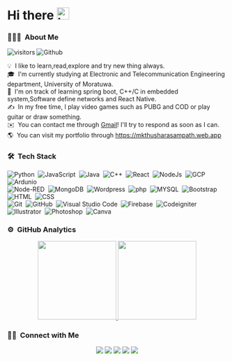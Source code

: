 # Hi there <img src="https://user-images.githubusercontent.com/1303154/88677602-1635ba80-d120-11ea-84d8-d263ba5fc3c0.gif" width="28px" alt="hi"> 

### 👨🏻‍💻 &nbsp;About Me

![visitors](https://visitor-badge.laobi.icu/badge?page_id=ThusharaSampath) ![Github](https://img.shields.io/github/followers/ThusharaSampath?label=Follow&style=social)

💡 &nbsp;I like to learn,read,explore and try new thing always.\
🎓 &nbsp;I'm currently studying at Electronic and Telecommunication Engineering department, University of Moratuwa.\
🌱 &nbsp;I'm on track of learning spring boot, C++/C in embedded system,Software define networks and React Native.\
✍️ &nbsp;In my free time, I play video games such as PUBG and COD or play guitar or draw something.\
✉️ &nbsp;You can contact me through [Gmail](mailto:mkt.sampath97@gmail.com)! I'll try to respond as soon as I can.\
🌎 &nbsp;You can visit my portfolio through https://mkthusharasampath.web.app


### 🛠 &nbsp;Tech Stack

![Python](https://img.shields.io/badge/-Python-05122A?style=flat&logo=python)&nbsp;
![JavaScript](https://img.shields.io/badge/-JavaScript-05122A?style=flat&logo=javascript)&nbsp;
![Java](https://img.shields.io/badge/-Java-05122A?style=flat&logo=Java&logoColor=FFA518)&nbsp;
![C++](https://img.shields.io/badge/-C++-05122A?style=flat&logo=C%2B%2B&logoColor=00599C)&nbsp;
![React](https://img.shields.io/badge/-React-05122A?style=flat&logo=react)&nbsp;
![NodeJs](https://img.shields.io/badge/-nodejs-05122A?style=flat&logo=nodejs)&nbsp;
![GCP](https://img.shields.io/badge/-gcp-05122A?style=flat&logo=gcp)&nbsp;
![Ardunio](https://img.shields.io/badge/-arduino-05122A?style=flat&logo=arduino)&nbsp;\
![Node-RED](https://img.shields.io/badge/-NodeRED-05122A?style=flat&logo=Node-RED&logoColor=8F0000)&nbsp;
![MongoDB](https://img.shields.io/badge/-mongodb-05122A?style=flat&logo=mongodb&logoColor=8F0000)&nbsp;
![Wordpress](https://img.shields.io/badge/-wordpress-05122A?style=flat&logo=wordpress&logoColor=8F0000)&nbsp;
![php](https://img.shields.io/badge/-php-05122A?logo=php&logoColor=777BB4&style=flat)&nbsp;
![MYSQL](https://img.shields.io/badge/-mysql-05122A?logo=mysql&logoColor=777BB4&style=flat)&nbsp;
![Bootstrap](https://img.shields.io/badge/-Bootstrap-05122A?style=flat&logo=bootstrap&logoColor=563D7C)
![HTML](https://img.shields.io/badge/-HTML-05122A?style=flat&logo=HTML5)&nbsp;
![CSS](https://img.shields.io/badge/-CSS-05122A?style=flat&logo=CSS3&logoColor=1572B6)&nbsp;\
![Git](https://img.shields.io/badge/-Git-05122A?style=flat&logo=git)&nbsp;
![GitHub](https://img.shields.io/badge/-GitHub-05122A?style=flat&logo=github)&nbsp;
![Visual Studio Code](https://img.shields.io/badge/-Visual%20Studio%20Code-05122A?style=flat&logo=visual-studio-code&logoColor=007ACC)&nbsp;
![Firebase](https://img.shields.io/badge/-firebase-05122A?style=flat&logo=firebase&logoColor=00979D)&nbsp;
![Codeigniter](https://img.shields.io/badge/-Codeigniter-05122A?style=flat&logo=CodeIgniter&logoColor=EF4223)&nbsp;\
![Illustrator](https://img.shields.io/badge/-Illustrator-05122A?style=flat&logo=adobe-illustrator)&nbsp;
![Photoshop](https://img.shields.io/badge/-Photoshop-05122A?style=flat&logo=adobe-photoshop)&nbsp;
![Canva](https://img.shields.io/badge/-Canva-05122A?style=flat&logo=canva)&nbsp;

### ⚙️ &nbsp;GitHub Analytics

<p align="center">
<a href="https://github.com/ThusharaSampath">
  <img height="180em" src="https://github-readme-stats-eight-theta.vercel.app/api?username=ThusharaSampath&show_icons=true&theme=tokyonight&include_all_commits=true&count_private=true"/>
  <img height="180em" src="https://github-readme-stats-eight-theta.vercel.app/api/top-langs/?username=ThusharaSampath&layout=compact&langs_count=8&theme=tokyonight"/>
  </a>
</p>

### 🤝🏻 &nbsp;Connect with Me

<p align="center">
<a href="https://mkthusharasampath.web.app/"><img src="https://img.shields.io/badge/-mkthusharasampath.web.app-3423A6?style=flat&logo=Microsoft-Edge&logoColor=white"/></a>
<a href="https://www.linkedin.com/in/thushara-sampath-323286186/"><img src="https://img.shields.io/badge/-Thushara%20Sampath-0077B5?style=flat&logo=Linkedin&logoColor=white"/></a>
<a href="mailto:mkt.sampath97@gmail.com"><img src="https://img.shields.io/badge/-mkt.sampath97@gmail.com-D14836?style=flat&logo=Gmail&logoColor=white"/></a>
<a href="mailto:mkt.sampath@yahoo.com"><img src="https://img.shields.io/badge/-mkt.sampath@yahoo.com-3423A6?style=flat&logo=Yahoo&logoColor=white"/></a>
<a href="https://www.facebook.com/thushara.sampatha.5"><img src="https://img.shields.io/badge/-Thushara%20Sampath-1877F2?style=flat&logo=Facebook&logoColor=white"/></a>
</p>
